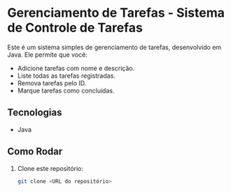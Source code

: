 # Gerenciamento de Tarefas - Sistema de Controle de Tarefas

Este é um sistema simples de gerenciamento de tarefas, desenvolvido em Java. Ele permite que você:

- Adicione tarefas com nome e descrição.
- Liste todas as tarefas registradas.
- Remova tarefas pelo ID.
- Marque tarefas como concluídas.

## Tecnologias

- Java

## Como Rodar

1. Clone este repositório:
   ```bash
   git clone <URL do repositório>
